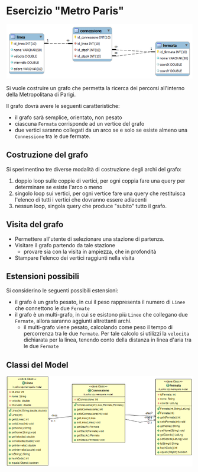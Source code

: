 # Esercizio "Metro Paris"

![Metro Paris](db/database.png "Metro Paris database")

Si vuole costruire un grafo che permetta la ricerca dei percorsi all'interno della Metropolitana di Parigi.

Il grafo dovrà avere le seguenti caratteristiche:
- il grafo sarà semplice, orientato, non pesato
- ciascuna `Fermata` corrisponde ad un vertice del grafo
- due vertici saranno collegati da un arco se e solo se esiste almeno una `Connessione` tra le due fermate.

## Costruzione del grafo

Si sperimentino tre diverse modalità di costruzione degli archi del grafo:

1.  doppio loop sulle coppie di vertici, per ogni coppia fare una query per determinare se esiste l'arco o meno
1.  singolo loop sui vertici, per ogni vertice fare una query che restituisca l'elenco di tutti i vertici che dovranno essere adiacenti
1.  nessun loop, singola query che produce "subito" tutto il grafo.

## Visita del grafo

- Permettere all'utente di selezionare una stazione di partenza.
- Visitare il grafo partendo da tale stazione
     - provare sia con la visita in ampiezza, che in profondità
- Stampare l'elenco dei vertici raggiunti nella visita


## Estensioni possibili

Si considerino le seguenti possibili estensioni:
- il grafo è un grafo pesato, in cui il peso rappresenta il numero di `Linee` che connettono le due `Fermate`
- il grafo è un multi-grafo, in cui se esistono più `Linee` che collegano due `Fermate`, allora saranno aggiunti altrettanti archi.
     - il multi-grafo viene pesato, calcolando come peso il tempo di percorrenza tra le due `Fermate`. Per tale calcolo si utilizzi la `velocita` dichiarata per la linea, tenendo conto della distanza in linea d'aria tra le due `Fermate`

## Classi del Model
     
![Model Metro Paris](db/model%20classes.png "Model Metro Paris")
    